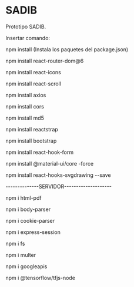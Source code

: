# SADIB
Prototipo SADIB.

Insertar comando:

npm install (Instala los paquetes del package.json)

npm install react-router-dom@6

npm install react-icons 

npm install react-scroll

npm install axios

npm install cors

npm install md5

npm install reactstrap

npm install bootstrap

npm install react-hook-form

npm install @material-ui/core -force

npm install react-hooks-svgdrawing --save

--------------SERVIDOR--------------------

npm i html-pdf

npm i body-parser

npm i cookie-parser

npm i express-session

npm i fs

npm i multer

npm i googleapis

npm i @tensorflow/tfjs-node

